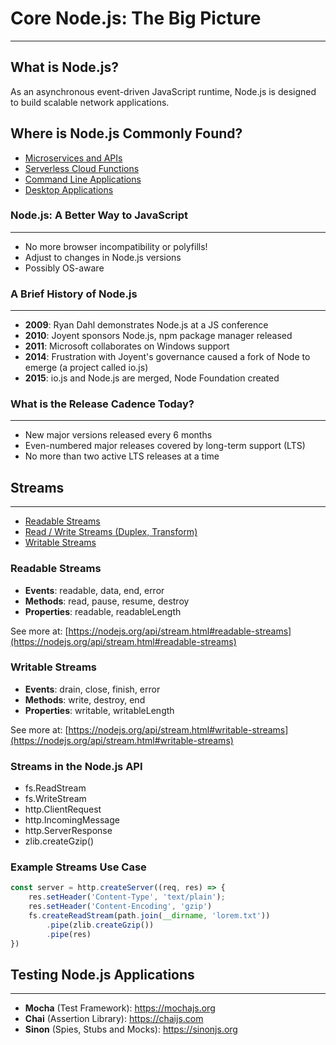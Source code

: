 # Core Node.js: The Big Picture
___

## What is Node.js?

As an asynchronous event-driven JavaScript runtime, Node.js is designed to build scalable network applications.

## Where is Node.js Commonly Found?

- [Microservices and APIs](#microservices-and-apis)
- [Serverless Cloud Functions](#serverless-cloud-functions)
- [Command Line Applications](#command-line-applications)
- [Desktop Applications](#desktop-applications)

### Node.js: A Better Way to JavaScript
___

- No more browser incompatibility or polyfills!
- Adjust to changes in Node.js versions
- Possibly OS-aware

### A Brief History of Node.js
___

- **2009**: Ryan Dahl demonstrates Node.js at a JS conference
- **2010**: Joyent sponsors Node.js, npm package manager released
- **2011**: Microsoft collaborates on Windows support
- **2014**: Frustration with Joyent's governance caused a fork of Node to emerge (a project called io.js)
- **2015**: io.js and Node.js are merged, Node Foundation created

### What is the Release Cadence Today?
___

- New major versions released every 6 months
- Even-numbered major releases covered by long-term support (LTS)
- No more than two active LTS releases at a time

## Streams
___

- [Readable Streams](#readable-streams)
- [Read / Write Streams (Duplex, Transform)](#read-write-streams)
- [Writable Streams](#writable-streams)

### Readable Streams

- **Events**: readable, data, end, error
- **Methods**: read, pause, resume, destroy
- **Properties**: readable, readableLength

See more at: [https://nodejs.org/api/stream.html#readable-streams](https://nodejs.org/api/stream.html#readable-streams)

### Writable Streams

- **Events**: drain, close, finish, error
- **Methods**: write, destroy, end
- **Properties**: writable, writableLength

See more at: [https://nodejs.org/api/stream.html#writable-streams](https://nodejs.org/api/stream.html#writable-streams)

### Streams in the Node.js API

- fs.ReadStream
- fs.WriteStream
- http.ClientRequest
- http.IncomingMessage
- http.ServerResponse
- zlib.createGzip()

### Example Streams Use Case

```javascript
const server = http.createServer((req, res) => {
    res.setHeader('Content-Type', 'text/plain');
    res.setHeader('Content-Encoding', 'gzip')
    fs.createReadStream(path.join(__dirname, 'lorem.txt'))
        .pipe(zlib.createGzip())
        .pipe(res)
})
```


## Testing Node.js Applications
__________
* **Mocha** (Test Framework): https://mochajs.org
* **Chai** (Assertion Library): https://chaijs.com
* **Sinon** (Spies, Stubs and Mocks): https://sinonjs.org







